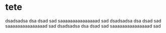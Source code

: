 # tete
dsadsadsa dsa dsad sad saaaaaaaaaaaaaaad sad dsadsadsa dsa dsad sad saaaaaaaaaaaaaaad sad dsadsadsa dsa dsad sad saaaaaaaaaaaaaaad sad 
